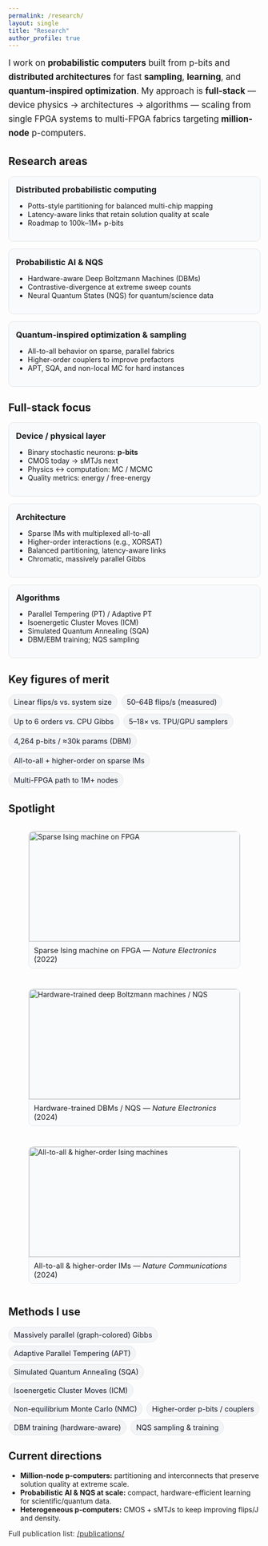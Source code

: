 ```yaml
---
permalink: /research/
layout: single
title: "Research"
author_profile: true
---
```


<!-- ---------- Page-scoped styles (theme-aware; no global side effects) ---------- -->
<style>
.research-lead{font-size:1.06rem;line-height:1.65;margin:.25rem 0 1.15rem;}
.grid-3{display:grid;grid-template-columns:repeat(3,minmax(0,1fr));gap:14px;margin:.75rem 0 1.2rem;}
.grid-2{display:grid;grid-template-columns:repeat(2,minmax(0,1fr));gap:14px;margin:.75rem 0 1.2rem;}
.card{border:1px solid var(--footer-border,#e5e7eb);border-radius:10px;padding:14px;background:var(--footer-bg,#f8fafc);}
.card h4{margin:.1rem 0 .35rem;font-size:1.02rem;}
.stat-row{display:flex;flex-wrap:wrap;gap:8px;margin:.35rem 0 1.1rem;}
.stat-badge{font-size:.9rem;padding:6px 10px;border-radius:999px;border:1px solid var(--tag-border,#e5e7eb);background:var(--tag-bg,#f3f4f6);color:var(--tag-fg,#111827);white-space:nowrap;}
.pill-list{list-style:none;padding:0;margin:.1rem 0 .9rem 0;display:flex;flex-wrap:wrap;gap:6px 8px;}
.pill-list li{font-size:.9rem;padding:6px 10px;border-radius:999px;border:1px solid var(--tag-border,#e5e7eb);background:var(--tag-bg,#f3f4f6);color:var(--tag-fg,#111827);white-space:nowrap;}
.section-h{margin-top:.6rem;}
.small-note{font-size:.92rem;opacity:.9}

/* Kill “double underline” on acronyms — keep tooltip only */
abbr[title]{text-decoration:none;border:0;cursor:help}

/* Spotlight gallery */
.gallery-3{display:grid;grid-template-columns:repeat(3,minmax(0,1fr));gap:12px;margin:.6rem 0 1.2rem;}
.figure-card{position:relative;overflow:hidden;border-radius:10px;border:1px solid var(--footer-border,#e5e7eb);background:var(--footer-bg,#f8fafc);}
.figure-card img{display:block;width:100%;height:220px;object-fit:cover;}
.figcap{padding:8px 10px;font-size:.92rem;border-top:1px solid var(--footer-border,#e5e7eb);}

/* Dark tweaks */
html[data-theme="dark"] .figure-card,
html.dark .figure-card,
body.dark .figure-card,
:root.theme-dark .figure-card{border-color:#1f2937;background:#0b1220;}
html[data-theme="dark"] .figcap,
html.dark .figcap,
body.dark .figcap,
:root.theme-dark .figcap{border-top-color:#1f2937;}

@media (max-width:980px){.grid-3,.grid-2,.gallery-3{grid-template-columns:1fr;}}
</style>

<div class="research-lead">
I work on <strong>probabilistic computers</strong> built from <abbr title="probabilistic bit (binary stochastic neuron)">p-bits</abbr> and <strong>distributed architectures</strong> for fast <strong>sampling</strong>, <strong>learning</strong>, and <strong>quantum-inspired optimization</strong>. My approach is <strong>full-stack</strong> — device physics → architectures → algorithms — scaling from single <abbr title="Field-Programmable Gate Array">FPGA</abbr> systems to multi-FPGA fabrics targeting <strong>million-node</strong> p-computers.
</div>

## Research areas

<div class="grid-3">
  <div class="card">
    <h4>Distributed probabilistic computing</h4>
    <ul>
      <li>Potts-style partitioning for balanced multi-chip mapping</li>
      <li>Latency-aware links that retain solution quality at scale</li>
      <li>Roadmap to 100k–1M+ p-bits</li>
    </ul>
  </div>
  <div class="card">
    <h4>Probabilistic AI & NQS</h4>
    <ul>
      <li>Hardware-aware Deep Boltzmann Machines (DBMs)</li>
      <li>Contrastive-divergence at extreme sweep counts</li>
      <li>Neural Quantum States (NQS) for quantum/science data</li>
    </ul>
  </div>
  <div class="card">
    <h4>Quantum-inspired optimization & sampling</h4>
    <ul>
      <li>All-to-all behavior on sparse, parallel fabrics</li>
      <li>Higher-order couplers to improve prefactors</li>
      <li>APT, SQA, and non-local MC for hard instances</li>
    </ul>
  </div>
</div>

## Full-stack focus

<div class="grid-3">
  <div class="card">
    <h4>Device / physical layer</h4>
    <ul>
      <li>Binary stochastic neurons: <strong>p-bits</strong></li>
      <li>CMOS today → <abbr title="stochastic Magnetic Tunnel Junctions">sMTJs</abbr> next</li>
      <li>Physics ↔ computation: MC / MCMC</li>
      <li>Quality metrics: energy / free-energy</li>
    </ul>
  </div>
  <div class="card">
    <h4>Architecture</h4>
    <ul>
      <li>Sparse IMs with multiplexed all-to-all</li>
      <li>Higher-order interactions (e.g., XORSAT)</li>
      <li>Balanced partitioning, latency-aware links</li>
      <li>Chromatic, massively parallel Gibbs</li>
    </ul>
  </div>
  <div class="card">
    <h4>Algorithms</h4>
    <ul>
      <li>Parallel Tempering (PT) / Adaptive PT</li>
      <li>Isoenergetic Cluster Moves (ICM)</li>
      <li>Simulated Quantum Annealing (SQA)</li>
      <li>DBM/EBM training; NQS sampling</li>
    </ul>
  </div>
</div>

## Key figures of merit

<div class="stat-row">
  <span class="stat-badge">Linear flips/s vs. system size</span>
  <span class="stat-badge">50–64B flips/s (measured)</span>
  <span class="stat-badge">Up to 6 orders vs. CPU Gibbs</span>
  <span class="stat-badge">5–18× vs. TPU/GPU samplers</span>
  <span class="stat-badge">4,264 p-bits / ≈30k params (DBM)</span>
  <span class="stat-badge">All-to-all + higher-order on sparse IMs</span>
  <span class="stat-badge">Multi-FPGA path to 1M+ nodes</span>
</div>

## Spotlight

<div class="gallery-3">
  <figure class="figure-card">
    <img src="/images/research/sparse-ising.jpg" alt="Sparse Ising machine on FPGA">
    <figcaption class="figcap">Sparse Ising machine on FPGA — <em>Nature Electronics</em> (2022)</figcaption>
  </figure>
  <figure class="figure-card">
    <img src="/images/research/dbm-hardware.jpg" alt="Hardware-trained deep Boltzmann machines / NQS">
    <figcaption class="figcap">Hardware-trained DBMs / NQS — <em>Nature Electronics</em> (2024)</figcaption>
  </figure>
  <figure class="figure-card">
    <img src="/images/research/all-to-all.jpg" alt="All-to-all & higher-order Ising machines">
    <figcaption class="figcap">All-to-all & higher-order IMs — <em>Nature Communications</em> (2024)</figcaption>
  </figure>
</div>

<!--
Place three images at:
- /images/research/sparse-ising.jpg
- /images/research/dbm-hardware.jpg
- /images/research/all-to-all.jpg
Aim for ~1200×700px each (landscape), JPG/WEBP.
-->

## Methods I use 

<ul class="pill-list">
  <li>Massively parallel (graph-colored) Gibbs</li>
  <li>Adaptive Parallel Tempering (APT)</li>
  <li>Simulated Quantum Annealing (SQA)</li>
  <li>Isoenergetic Cluster Moves (ICM)</li>
  <li>Non-equilibrium Monte Carlo (NMC)</li>
  <li>Higher-order p-bits / couplers</li>
  <li>DBM training (hardware-aware)</li>
  <li>NQS sampling & training</li>
</ul>

## Current directions
- <strong>Million-node p-computers:</strong> partitioning and interconnects that preserve solution quality at extreme scale.  
- <strong>Probabilistic AI & NQS at scale:</strong> compact, hardware-efficient learning for scientific/quantum data.  
- <strong>Heterogeneous p-computers:</strong> CMOS + sMTJs to keep improving flips/J and density.

<div class="small-note">
Full publication list: <a href="/publications/">/publications/</a>
</div>
